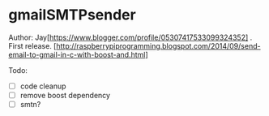 # gmailSMTPsender
Author: Jay[https://www.blogger.com/profile/05307417533099324352] . First release. [http://raspberrypiprogramming.blogspot.com/2014/09/send-email-to-gmail-in-c-with-boost-and.html]

Todo:
- [ ] code cleanup
- [ ] remove boost dependency
- [ ] smtn?
